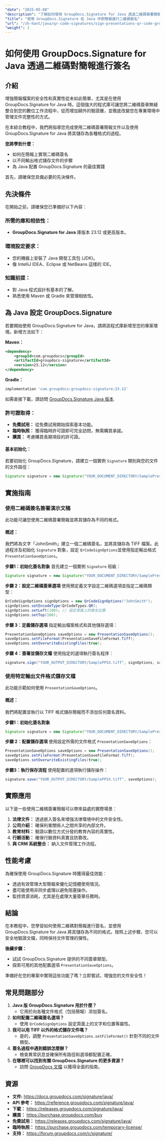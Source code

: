 ```yaml
---
"date": "2025-05-08"
"description": "了解如何使用 GroupDocs.Signature for Java 透過二維碼簽署簡報。無縫增強文件安全性和真實性。"
"title": "使用 GroupDocs.Signature 在 Java 中對簡報進行二維碼簽名"
"url": "/zh-hant/java/qr-code-signatures/sign-presentations-qr-code-groupdocs-signature-java/"
"weight": 1
---
```


# 如何使用 GroupDocs.Signature for Java 透過二維碼對簡報進行簽名

## 介紹

增強簡報檔案的安全性和真實性從未如此簡單，尤其是在使用 GroupDocs.Signature for Java 時。這個強大的程式庫可讓您將二維碼簽章無縫整合到您的數位工作流程中，從而增加額外的驗證層，並徹底改變您在專業環境中管理文件完整性的方式。

在本綜合教程中，我們將指導您完成使用二維碼簽署簡報文件以及使用 GroupDocs.Signature for Java 將其儲存為各種格式的過程。 

**您將學到什麼：**
- 如何在簡報上實現二維碼簽名
- 以不同輸出格式儲存文件的步驟
- 為 Java 配置 GroupDocs.Signature 的最佳實踐

首先，請確保您具備必要的先決條件。

## 先決條件

在開始之前，請確保您已準備好以下內容：

### 所需的庫和相依性：
- **GroupDocs.Signature for Java** 庫版本 23.12 或更高版本。

### 環境設定要求：
- 您的機器上安裝了 Java 開發工具包 (JDK)。
- 像 IntelliJ IDEA、Eclipse 或 NetBeans 這樣的 IDE。

### 知識前提：
- 對 Java 程式設計有基本的了解。
- 熟悉使用 Maven 或 Gradle 來管理相依性。

## 為 Java 設定 GroupDocs.Signature

若要開始使用 GroupDocs.Signature for Java，請將該程式庫新增至您的專案環境。新增方法如下：

**Maven：**
```xml
<dependency>
    <groupId>com.groupdocs</groupId>
    <artifactId>groupdocs-signature</artifactId>
    <version>23.12</version>
</dependency>
```

**Gradle：**
```gradle
implementation 'com.groupdocs:groupdocs-signature:23.12'
```

如需直接下載，請訪問 [GroupDocs.Signature Java 版本](https://releases。groupdocs.com/signature/java/).

### 許可證取得：
- **免費試用：** 從免費試用開始探索基本功能。
- **臨時執照：** 獲得臨時許可證即可完全訪問，無需購買承諾。
- **購買：** 考慮購買長期項目的許可證。

#### 基本初始化：
若要初始化 GroupDocs.Signature，請建立一個實例 `Signature` 類別與您的文件的文件路徑：
```java
Signature signature = new Signature("YOUR_DOCUMENT_DIRECTORY/SamplePresentation.pptx");
```

## 實施指南

### 使用二維碼簽名簽署演示文稿

此功能可讓您使用二維碼簽署簡報並將其儲存為不同的格式。

#### 概述：
我們將為文字「JohnSmith」建立一個二維碼簽名，並將其儲存為 TIFF 檔案。此過程涉及初始化 `Signature` 對象，設定 `QrCodeSignOptions`並使用指定輸出格式 `PresentationSaveOptions`。

**步驟1：初始化簽名對象**
首先建立一個實例 `Signature` 班級：
```java
Signature signature = new Signature("YOUR_DOCUMENT_DIRECTORY/SamplePresentation.pptx");
```

**步驟 2：設定二維碼簽章選項**
使用預定義文字設定二維碼選項並指定二維碼類型：
```java
QrCodeSignOptions signOptions = new QrCodeSignOptions("JohnSmith");
signOptions.setEncodeType(QrCodeTypes.QR);
signOptions.setLeft(100); // 設定頁面上的簽名位置
signOptions.setTop(100);
```

**步驟 3：定義儲存選項**
指定輸出檔案格式和其他儲存選項：
```java
PresentationSaveOptions saveOptions = new PresentationSaveOptions();
saveOptions.setFileFormat(PresentationSaveFileFormat.Tiff);
saveOptions.setOverwriteExistingFiles(true);
```

**步驟 4：簽署並儲存文檔**
使用指定的選項執行簽名程序：
```java
signature.sign("YOUR_OUTPUT_DIRECTORY/SamplePPSX.tiff", signOptions, saveOptions);
```

### 使用特定輸出文件格式儲存文檔

此功能示範如何使用 `PresentationSaveOptions`。

#### 概述：
我們將配置並執行以 TIFF 格式儲存簡報而不添加任何簽名資料。

**步驟1：初始化簽名對象**
```java
Signature signature = new Signature("YOUR_DOCUMENT_DIRECTORY/SamplePresentation.pptx");
```

**步驟 2：配置儲存選項**
使用設定所需的文件格式 `PresentationSaveOptions`：
```java
PresentationSaveOptions saveOptions = new PresentationSaveOptions();
saveOptions.setFileFormat(PresentationSaveFileFormat.Tiff);
saveOptions.setOverwriteExistingFiles(true);
```

**步驟3：執行保存流程**
使用配置的選項執行儲存操作：
```java
signature.save("YOUR_OUTPUT_DIRECTORY/SamplePPSX.tiff", saveOptions);
```

## 實際應用

以下是一些使用二維碼簽署簡報可以帶來益處的實際場景：
1. **法律文件：** 透過嵌入簽名來增強法律環境中的文件安全性。
2. **公司介紹：** 確保利害關係人之間共享的內部文件。
3. **教育材料：** 驗證以數位方式分發的教育內容的真實性。
4. **行銷活動：** 確保行銷資料真實且防篡改。
5. **與 CRM 系統整合：** 納入文件管理工作流程。

## 性能考慮

為確保使用 GroupDocs.Signature 時獲得最佳效能：
- 透過有效管理大型簡報來優化記憶體使用情況。
- 盡可能使用非同步處理以避免阻塞操作。
- 監控資源消耗，尤其是在處理大量簽章任務時。

## 結論

在本教程中，您學習如何使用二維碼對簡報進行簽名，並使用 GroupDocs.Signature for Java 將其儲存為不同的格式。按照上述步驟，您可以安全地驗證文檔，同時保持文件管理的彈性。

**後續步驟：**
- 試試 GroupDocs.Signature 提供的不同簽章類型。
- 探索可用的其他配置選項 `PresentationSaveOptions`。

準備好在您的專案中實現這些功能了嗎？立即嘗試，增強您的文件安全性！

## 常見問題部分

1. **Java 版 GroupDocs.Signature 用於什麼？**
   - 它用於向各種文件格式（包括簡報）添加簽名。
2. **如何配置二維碼簽名選項？**
   - 使用 `QrCodeSignOptions` 設定頁面上的文字和位置等屬性。
3. **我可以用 TIFF 以外的格式儲存文件嗎？**
   - 是的，調整 `PresentationSaveOptions.setFileFormat()` 針對不同的文件類型。
4. **簽名過程中遇到錯誤怎麼辦？**
   - 檢查異常訊息並確保所有路徑和選項都配置正確。
5. **在哪裡可以找到有關 GroupDocs.Signature 的更多資源？**
   - 訪問 [GroupDocs 文檔](https://docs.groupdocs.com/signature/java/) 以獲得全面的指南。

## 資源
- **文件:** https://docs.groupdocs.com/signature/java/
- **API 參考：** https://reference.groupdocs.com/signature/java/
- **下載：** https://releases.groupdocs.com/signature/java/
- **購買：** https://purchase.groupdocs.com/buy
- **免費試用：** https://releases.groupdocs.com/signature/java/
- **臨時執照：** https://purchase.groupdocs.com/temporary-license/
- **支持：** https://forum.groupdocs.com/c/signature/